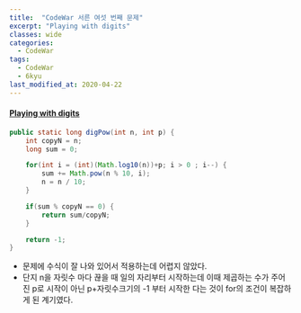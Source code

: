 ```yaml
---
title:  "CodeWar 서른 여섯 번째 문제"
excerpt: "Playing with digits"
classes: wide
categories:
  - CodeWar
tags:
  - CodeWar
  - 6kyu
last_modified_at: 2020-04-22
---
```


#### [Playing with digits](https://www.codewars.com/kata/5552101f47fc5178b1000050)

```java
public static long digPow(int n, int p) {
    int copyN = n;
    long sum = 0;

    for(int i = (int)(Math.log10(n))+p; i > 0 ; i--) {
        sum += Math.pow(n % 10, i);
        n = n / 10;
    }

    if(sum % copyN == 0) {
        return sum/copyN;
    }

    return -1;
}
```

* 문제에 수식이 잘 나와 있어서 적용하는데 어렵지 않았다.
* 단지 n을 자릿수 마다 끊을 때 일의 자리부터 시작하는데 이때 제곱하는 수가 주어진 p로 시작이 아닌 p+자릿수크기의 -1 부터 시작한 다는 것이 for의 조건이 복잡하게 된 계기였다.

